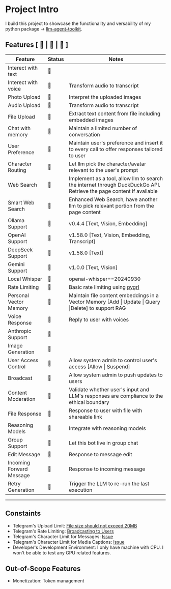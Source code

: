 # Project Intro
I build this project to showcase the functionality and versability of my python package -> [llm-agent-toolkit](https://github.com/JonahWhaler/llm-agent-toolkit).

## Features [ 🧠 | 🔨 | :rocket: ]
| Feature                  | Status   | Notes                                                                                                                |
| ------------------------ | -------- | -------------------------------------------------------------------------------------------------------------------- |
| Interect with text       | :rocket: |                                                                                                                      |
| Interect with voice      | :rocket: | Transform audio to transcript                                                                                        |
| Photo Upload             | :rocket: | Interpret the uploaded images                                                                                        |
| Audio Upload             | :rocket: | Transform audio to transcript                                                                                        |
| File Upload              | :rocket: | Extract text content from file including embedded images                                                             |
| Chat with memory         | :rocket: | Maintain a limited number of conversation                                                                            |
| User Preference          | :rocket: | Maintain user's preference and insert it to every call to offer responses tailored to user                           |
| Character Routing        | :rocket: | Let llm pick the character/avatar relevant to the user's prompt                                                      |
| Web Search               | :rocket: | Implement as a tool, allow llm to search the internet through DuckDuckGo API. Retrieve the page content if available |
| Smart Web Search         | :rocket: | Enhanced Web Search, have another llm to pick relevant portion from the page content                                 |
| Ollama Support           | :rocket: | v0.4.4 [Text, Vision, Embedding]                                                                                     |
| OpenAI Support           | :rocket: | v1.58.0 [Text, Vision, Embedding, Transcript]                                                                        |
| DeepSeek Support         | :rocket: | v1.58.0 [Text]                                                                                                       |
| Gemini Support           | :rocket: | v1.0.0 [Text, Vision]                                                                                                |
| Local Whisper            | :rocket: | openai-whisper==20240930                                                                                             |
| Rate Limiting            | :rocket: | Basic rate limiting using [pygrl](https://github.com/JonahWhaler/rate-limiter)                                       |
| Personal Vector Memory   | :rocket: | Maintain file content embeddings in a Vector Memory [Add \| Update \| Query \|Delete] to support RAG                 |
| Voice Response           | :brain:  | Reply to user with voices                                                                                            |
| Anthropic Support        | :brain:  |                                                                                                                      |
| Image Generation         | :brain:  |                                                                                                                      |
| User Access Control      | :hammer: | Allow system admin to control user's access [Allow \| Suspend]                                                       |
| Broadcast                | :brain:  | Allow system admin to push updates to users                                                                          |
| Content Moderation       | :brain:  | Validate whether user\'s input and LLM\'s responses are compliance to the ethical boundary                           |
| File Response            | :brain:  | Response to user with file with shareable link                                                                       |
| Reasoning Models         | :brain:  | Integrate with reasoning models                                                                                      |
| Group Support            | :brain:  | Let this bot live in group chat                                                                                      |
| Edit Message             | :brain:  | Response to message edit                                                                                             |
| Incoming Forward Message | :brain:  | Response to incoming message                                                                                         |
| Retry Generation         | :brain:  | Trigger the LLM to re-run the last execution                                                                         |

---


## Constaints

- Telegram's Upload Limit: [File size should not exceed 20MB](https://core.telegram.org/bots/faq#handling-media)
- Telegram's Rate Limiting: [Broadcasting to Users](https://core.telegram.org/bots/faq#handling-media)
- Telegram's Character Limit for Messages: [Issue](https://bugs.telegram.org/c/1423)
- Telegram's Character Limit for Media Captions: [Issue](https://bugs.telegram.org/c/1022)
- Developer's Development Environment: I only have machine with CPU. I won't be able to test any GPU related features.

## Out-of-Scope Features

- Monetization: Token management
